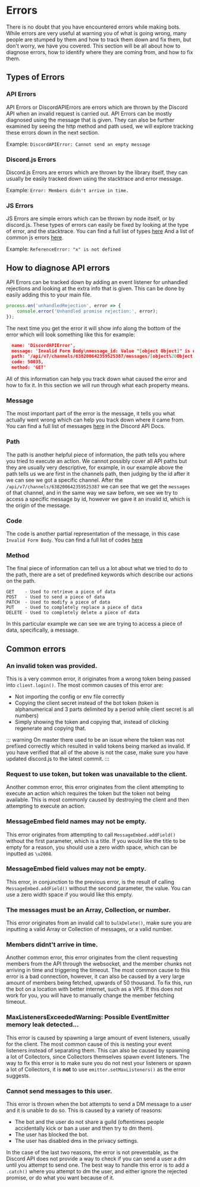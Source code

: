 # Errors

There is no doubt that you have encountered errors while making bots. While errors are very useful at warning you of what is going wrong, many people are stumped by them and how to track them down and fix them, but don't worry, we have you covered. This section will be all about how to diagnose errors, how to identify where they are coming from, and how to fix them.

## Types of Errors

### API Errors

API Errors or DiscordAPIErrors are errors which are thrown by the Discord API when an invalid request is carried out. API Errors can be mostly diagnosed using the message that is given. They can also be further examined by seeing the http method and path used, we will explore tracking these errors down in the next section.

Example: `DiscordAPIError: Cannot send an empty message`

### Discord.js Errors

Discord.js Errors are errors which are thrown by the library itself, they can usually be easily tracked down using the stacktrace and error message.

Example: `Error: Members didn't arrive in time.`

### JS Errors

JS Errors are simple errors which can be thrown by node itself, or by discord.js. These types of errors can easily be fixed by looking at the type of error, and the stacktrace. You can find a full list of types [here](https://developer.mozilla.org/en-US/docs/Web/JavaScript/Reference/Global_Objects/Error) And a list of common js errors [here](https://developer.mozilla.org/en-US/docs/Web/JavaScript/Reference/Errors).

Example: `ReferenceError: "x" is not defined`

## How to diagnose API errors

API Errors can be tracked down by adding an event listener for unhandled rejections and looking at the extra info that is given.
This can be done by easily adding this to your main file.

```js
process.on('unhandledRejection', error => {
	console.error('Unhandled promise rejection:', error);
});
```

The next time you get the error it will show info along the bottom of the error which will look something like this for example:

```json
  name: 'DiscordAPIError',
  message: 'Invalid Form Body\nmessage_id: Value "[object Object]" is not snowflake.',
  path: '/api/v7/channels/638200642359525387/messages/[object%20Object]',
  code: 50035,
  method: 'GET'
```

All of this information can help you track down what caused the error and how to fix it. In this section we will run through what each property means.

### Message

The most important part of the error is the message, it tells you what actually went wrong which can help you track down where it came from. 
You can find a full list of messages [here](https://discordapp.com/developers/docs/topics/opcodes-and-status-codes#json) in the Discord API Docs.

### Path

The path is another helpful piece of information, the path tells you where you tried to execute an action. We cannot possibly cover all API paths but they are usually very descriptive, for example, in our example above the path tells us we are first in the channels path, then judging by the id after it we can see we got a specific channel. After the `/api/v7/channels/638200642359525387` we can see that we get the `messages` of that channel, and in the same way we saw before, we see we try to access a specific message by id, however we gave it an invalid id, which is the origin of the message.

### Code

The code is another partial representation of the message, in this case `Invalid Form Body`. You can find a full list of codes [here](https://discordapp.com/developers/docs/topics/opcodes-and-status-codes#json-json-error-codes)

### Method

The final piece of information can tell us a lot about what we tried to do to the path, there are a set of predefined keywords which describe our actions on the path.

```
GET    - Used to retrieve a piece of data
POST   - Used to send a piece of data
PATCH  - Used to modify a piece of data
PUT    - Used to completely replace a piece of data
DELETE - Used to completely delete a piece of data
```

In this particular example we can see we are trying to access a piece of data, specifically, a message.

## Common errors

### An invalid token was provided.

This is a very common error, it originates from a wrong token being passed into `client.login()`. The most common causes of this error are:

- Not importing the config or env file correctly
- Copying the client secret instead of the bot token (token is alphanumerical and 3 parts delimited by a period while client secret is all numbers)
- Simply showing the token and copying that, instead of clicking regenerate and copying that.

<branch version="12.x">

::: warning
On master there used to be an issue where the token was not prefixed correctly which resulted in valid tokens being marked as invalid. If you have verified that all of the above is not the case, make sure you have updated discord.js to the latest commit.
:::

</branch>

### Request to use token, but token was unavailable to the client.

Another common error, this error originates from the client attempting to execute an action which requires the token but the token not being available. This is most commonly caused by destroying the client and then attempting to execute an action.

<branch version="12.x">

### MessageEmbed field names may not be empty.

This error originates from attempting to call `MessageEmbed.addField()` without the first parameter, which is a title. If you would like the title to be empty for a reason, you should use a zero width space, which can be inputted as `\u2008`.

### MessageEmbed field values may not be empty.

This error, in conjunction to the previous error, is the result of calling `MessageEmbed.addField()` without the second parameter, the value. You can use a zero width space if you would like this empty.

</branch>

### The messages must be an Array, Collection, or number.

This error originates from an invalid call to `bulkDelete()`, make sure you are inputting a valid Array or Collection of messages, or a valid number.

### Members didnt't arrive in time.

Another common error, this error originates from the client requesting members from the API through the websocket, and the member chunks not arriving in time and triggering the timeout. The most common cause to this error is a bad connection, however, it can also be caused by a very large amount of members being fetched, upwards of 50 thousand. To fix this, run the bot on a location with better internet, such as a VPS. If this does not work for you, you will have to manually change the member fetching timeout.

### MaxListenersExceededWarning: Possible EventEmitter memory leak detected...

This error is caused by spawning a large amount of event listeners, usually for the client. The most common cause of this is nesting your event listeners instead of separating them. This can also be caused by spawning a lot of Collectors, since Collectors themselves spawn event listeners. The way to fix this error is to make sure you do not nest your listeners or spawn a lot of Collectors, it is **not** to use `emitter.setMaxListeners()` as the error suggests.

### Cannot send messages to this user.

This error is thrown when the bot attempts to send a DM message to a user and it is unable to do so. This is caused by a variety of reasons:
- The bot and the user do not share a guild (oftentimes people accidentally kick or ban a user and then try to dm them).
- The user has blocked the bot.
- The user has disabled dms in the privacy settings.

In the case of the last two reasons, the error is not preventable, as the Discord API does not provide a way to check if you can send a user a dm until you attempt to send one. The best way to handle this error is to add a `.catch()` where you attempt to dm the user, and either ignore the rejected promise, or do what you want because of it.

